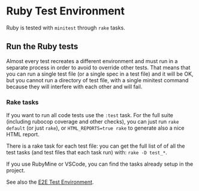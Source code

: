# Ruby Test Environment

Ruby is tested with `minitest` through `rake` tasks.

## Run the Ruby tests

Almost every test recreates a different environment and must run in a separate process in order to avoid to override other tests. That means that you can run a single test file (or a single spec in a test file) and it will be OK, but you cannot run a directory of test file, with a single minitest command because they will interfere with each other and will fail.

### Rake tasks

If you want to run all code tests use the `:test` task. For the full suite (including rubocop coverage and other checks), you can just run `rake default` (or just `rake`), or `HTML_REPORTS=true rake` to generate also a nice HTML report.

There is a rake task for each test file: you can get the full list of of all the test tasks (and test files that each task run) with: `rake -D test_*`.

If you use RubyMine or VSCode, you can find the tasks already setup in the project.

See also the [E2E Test Environment](https://github.com/ddnexus/pagy/tree/master/e2e).

